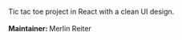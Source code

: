 Tic tac toe project in React with a clean UI design.<br><br>
<strong>Maintainer: </strong> Merlin Reiter
